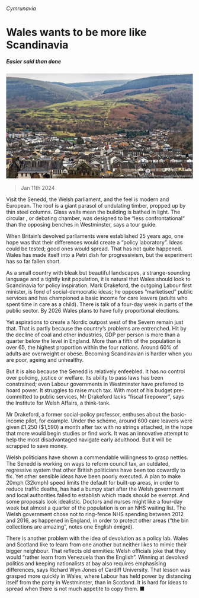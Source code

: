 ###### Cymrunavia

# Wales wants to be more like Scandinavia 

##### Easier said than done 

![image](images/20240113_BRP003.jpg) 

> Jan 11th 2024 

Visit the Senedd, the Welsh parliament, and the feel is modern and European. The roof is a giant parasol of undulating timber, propped up by thin steel columns. Glass walls mean the building is bathed in light. The circular , or debating chamber, was designed to be “less confrontational“ than the opposing benches in Westminster, says a tour guide. 

When Britain’s devolved parliaments were established 25 years ago, one hope was that their differences would create a “policy laboratory”. Ideas could be tested; good ones would spread. That has not quite happened. Wales has made itself into a Petri dish for progressivism, but the experiment has so far fallen short.

As a small country with bleak but beautiful landscapes, a strange-sounding language and a tightly knit population, it is natural that Wales should look to Scandinavia for policy inspiration. Mark Drakeford, the outgoing Labour first minister, is fond of social-democratic ideas; he opposes “marketised” public services and has championed a basic income for care leavers (adults who spent time in care as a child). There is talk of a four-day week in parts of the public sector. By 2026 Wales plans to have fully proportional elections.

Yet aspirations to create a Nordic outpost west of the Severn remain just that. That is partly because the country’s problems are entrenched. Hit by the decline of coal and other industries, GDP per person is more than a quarter below the level in England. More than a fifth of the population is over 65, the highest proportion within the four nations. Around 60% of adults are overweight or obese. Becoming Scandinavian is harder when you are poor, ageing and unhealthy. 

But it is also because the Senedd is relatively enfeebled. It has no control over policing, justice or welfare. Its ability to pass laws has been constrained; even Labour governments in Westminster have preferred to hoard power. It struggles to raise much tax. With most of his budget pre-committed to public services, Mr Drakeford lacks “fiscal firepower”, says the Institute for Welsh Affairs, a think-tank. 

Mr Drakeford, a former social-policy professor, enthuses about the basic-income pilot, for example. Under the scheme, around 600 care leavers were given £1,250 ($1,590) a month after tax with no strings attached, in the hope that more would begin studies or find work. It was an innovative attempt to help the most disadvantaged navigate early adulthood. But it will be scrapped to save money. 

Welsh politicians have shown a commendable willingness to grasp nettles. The Senedd is working on ways to reform council tax, an outdated, regressive system that other British politicians have been too cowardly to fix. Yet other sensible ideas have been poorly executed. A plan to make 20mph (32kmph) speed limits the default for built-up areas, in order to reduce traffic deaths, has had a bumpy start after the Welsh government and local authorities failed to establish which roads should be exempt. And some proposals look idealistic. Doctors and nurses might like a four-day week but almost a quarter of the population is on an NHS waiting list. The Welsh government chose not to ring-fence NHS spending between 2012 and 2016, as happened in England, in order to protect other areas (“the bin collections are amazing”, notes one English émigré).

There is another problem with the idea of devolution as a policy lab. Wales and Scotland like to learn from one another but neither likes to mimic their bigger neighbour. That reflects old enmities: Welsh officials joke that they would “rather learn from Venezuela than the English”. Winning at devolved politics and keeping nationalists at bay also requires emphasising differences, says Richard Wyn Jones of Cardiff University. That lesson was grasped more quickly in Wales, where Labour has held power by distancing itself from the party in Westminster, than in Scotland. It is hard for ideas to spread when there is not much appetite to copy them. ■


